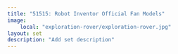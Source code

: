 ```yaml
---
title: "51515: Robot Inventor Official Fan Models"
image:
    local: "exploration-rover/exploration-rover.jpg"
layout: set
description: "Add set description"
---
```

